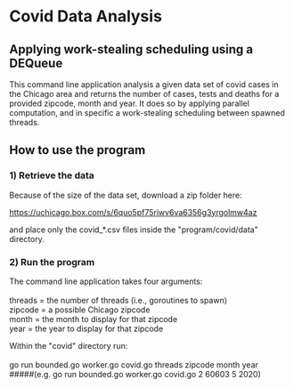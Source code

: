 # Covid Data Analysis

## Applying work-stealing scheduling using a DEQueue

This command line application analysis a given data set of covid cases in the Chicago area and returns the number of cases, tests and deaths for a provided zipcode, month and year.
It does so by applying parallel computation, and in specific a work-stealing scheduling between spawned threads.

## How to use the program

### 1) Retrieve the data

Because of the size of the data set, download a zip folder here:

https://uchicago.box.com/s/6quo5pf75riwv6va6356g3yrgolmw4az

and place only the covid\_\*.csv files inside the "program/covid/data" directory.

### 2) Run the program

The command line application takes four arguments:<br/>
<br/>
threads = the number of threads (i.e., goroutines to spawn)<br/>
zipcode = a possible Chicago zipcode<br/>
month = the month to display for that zipcode<br/>
year = the year to display for that zipcode<br/>

Within the "covid" directory run: <br/><br/>
go run bounded.go worker.go covid.go threads zipcode month year <br/>
#####(e.g. go run bounded.go worker.go covid.go 2 60603 5 2020) 
